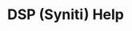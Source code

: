 ---
title: "DSP (Syniti) Help"
description: "I completed this site as a proof-of-concept for using Hugo for our documentation project at my position at BackOffice Associates (now Syniti). We were looking at Hugo because of how fast it builds sites since our site had so many pages and we wanted to decrease load time. However, Hugo did not have a theme that met all of our needs, so I created my own theme using UIkit (https://getuikit.com/). The site is incomplete as I left the company before we were able to implement it, but I really enjoyed using UIkit and Hugo templating to create the site."
link: "https://hcloward.github.io/HCloward.github.io-syniti-hugo/"
tags: ["Hugo", "SSG", "markdown", "UIkit"]
weight: 1
draft: false
---